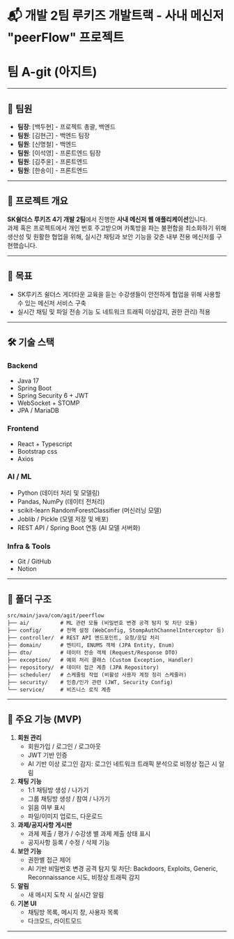 # 📬 개발 2팀 루키즈 개발트랙 - 사내 메신저 "peerFlow" 프로젝트
# 팀 A-git (아지트) 

---

## 👥 팀원
- **팀장**: [백두현] - 프로젝트 총괄, 백엔드
- **팀원**: [김현근] - 백엔드 팀장
- **팀원**: [신명철] - 백엔드
- **팀원**: [이석영] - 프론트엔드 팀장
- **팀원**: [김주윤] - 프론트엔드
- **팀원**: [한송이] - 프론트엔드

---

## 📌 프로젝트 개요
**SK쉴더스 루키즈 4기 개발 2팀**에서 진행한 **사내 메신저 웹 애플리케이션**입니다.  
과제 혹은 프로젝트에서 개인 번호 주고받으며 카톡방을 파는 불편함을 최소화하기 위해 생산성 및 원활한 협업을 위해, 실시간 채팅과 보안 기능을 갖춘 내부 전용 메신저를 구현했습니다.

---

## 🎯 목표
- SK루키즈 쉴더스 게더타운 교육을 듣는 수강생들이 안전하게 협업을 위해 사용할 수 있는 메신저 서비스 구축
- 실시간 채팅 및 파일 전송 기능 도 네트워크 트래픽 이상감지, 권한 관리) 적용

---

## 🛠 기술 스택
### Backend 
- Java 17
- Spring Boot
- Spring Security 6 + JWT
- WebSocket + STOMP 
- JPA / MariaDB

### Frontend
- React + Typescript
- Bootstrap css
- Axios
### AI / ML
- Python (데이터 처리 및 모델링)
- Pandas, NumPy (데이터 전처리)
- scikit-learn RandomForestClassifier (머신러닝 모델)
- Joblib / Pickle (모델 저장 및 배포)
- REST API / Spring Boot 연동 (AI 모델 서버화)
### Infra & Tools
- Git / GitHub
- Notion

---

## 📂 폴더 구조
```
src/main/java/com/agit/peerflow
├── ai/          # ML 관련 모듈 (비밀번호 변경 공격 탐지 및 차단 모듈)
├── config/      # 전역 설정 (WebConfig, StompAuthChannelInterceptor 등)
├── controller/  # REST API 엔드포인트, 요청/응답 처리
├── domain/      # 엔티티, ENUMS 객체 (JPA Entity, Enum)
├── dto/         # 데이터 전송 객체 (Request/Response DTO)
├── exception/   # 예외 처리 클래스 (Custom Exception, Handler)
├── repository/  # 데이터 접근 계층 (JPA Repository)
├── scheduler/   # 스케줄링 작업 (비활성 사용자 계정 정리 스케줄러)
├── security/    # 인증/인가 관련 (JWT, Security Config)
└── service/     # 비즈니스 로직 계층
```

---
## 🌟 주요 기능 (MVP)
1. **회원 관리**
   - 회원가입 / 로그인 / 로그아웃
   - JWT 기반 인증
   - AI 기반 이상 로그인 감지: 로그인 네트워크 트래픽 분석으로 비정상 접근 시 알림
2. **채팅 기능**
   - 1:1 채팅방 생성 / 나가기
   - 그룹 채팅방 생성 / 참여 / 나가기
   - 읽음 여부 표시
   - 파일/이미지 업로드, 다운로드
3. **과제/공지사항 게시판**
   - 과제 제출 / 평가 / 수강생 별 과제 제출 상태 표시
   - 공지사항 등록 / 수정 / 삭제 기능
3. **보안 기능**
   - 권한별 접근 제어
   - AI 기반 비밀번호 변경 공격 탐지 및 차단: Backdoors, Exploits, Generic, Reconnaissance 시도, 비정상 트래픽 감지
4. **알림**
   - 새 메시지 도착 시 실시간 알림
5. **기본 UI**
   - 채팅방 목록, 메시지 창, 사용자 목록
   - 다크모드, 라이트모드

---
